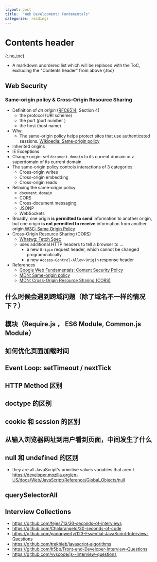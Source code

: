 ```yaml
---
layout: post
title:  "Web Development: Fundamentals"
categories: readings
---
```


# Contents header
{:.no_toc}

* A markdown unordered list which will be replaced with the ToC, excluding the "Contents header" from above
{:toc}

## Web Security

### Same-origin policy & Cross-Origin Resource Sharing

- Definition of *an origin* ([RFC6514][rfc6514], Section 4)
    + the protocol (URI scheme)
    + the port (port number )
    + the host (host name)
- Why:
    + The same-origin policy helps protect sites that use authenticated sessions. [Wikipedia: Same-origin policy][wikipedia same origin policy]
- Inherited origins
- IE Exceptions
- Change origin: set `document.domain` to its current domain or a superdomain of its current domain
- The same-origin policy controls interactions of 3 categories:
    + Cross-origin writes
    + Cross-origin embedding
    + Cross-origin reads
- Relaxing the same-origin policy
    + `document.domain`
    + CORS
    + Cross-document messaging
    + JSONP
    + WebSockets
- Broadly, one origin **is permitted to send** information to another origin, but one origin **is not permitted to receive** information from another origin.[W3C: Same Origin Policy][w3c same origin policy]
- Cross-Origin Resource Sharing (CORS)
    + [Whatwg: Fetch Spec][whatwg fetch spec]
    + uses additional HTTP headers to tell a browser to ...
        * a new `Origin` request header, which cannot be changed programmatically
        * a new `Access-Control-Allow-Origin` response header
- References
    + [Google Web Fundamentals: Content Security Policy][google csp]
    + [MDN: Same-origin policy][mdn same origin policy]
    + [MDN: Cross-Origin Resource Sharing (CORS)][mdn cors]

    
[google csp]: https://developers.google.com/web/fundamentals/security/csp/
[mdn same origin policy]: https://developer.mozilla.org/en-US/docs/Web/Security/Same-origin_policy
[mdn cors]: https://developer.mozilla.org/en-US/docs/Web/HTTP/CORS
[rfc6514]: https://tools.ietf.org/html/rfc6454
[wikipedia same origin policy]: https://en.wikipedia.org/wiki/Same-origin_policy
[w3c same origin policy]: https://www.w3.org/Security/wiki/Same_Origin_Policy
[whatwg fetch spec]: https://fetch.spec.whatwg.org/#http-cors-protocol

## 什么时候会遇到跨域问题（除了域名不一样的情况下？）

## 模块（Require.js ， ES6 Module, Common.js Module）

## 如何优化页面加载时间

## Event Loop: setTimeout / nextTick

## HTTP Method 区别

## doctype 的区别

## cookie 和 session 的区别

## 从输入浏览器网址到用户看到页面，中间发生了什么

## null 和 undefined 的区别
- they are all JavaScript's primitive values
variables that aren't 
https://developer.mozilla.org/en-US/docs/Web/JavaScript/Reference/Global_Objects/null

## querySelectorAll


## Interview Collections
- <https://github.com/fejes713/30-seconds-of-interviews>
- <https://github.com/Chalarangelo/30-seconds-of-code>
- <https://github.com/ganqqwerty/123-Essential-JavaScript-Interview-Questions>
- <https://github.com/trekhleb/javascript-algorithms>
- <https://github.com/h5bp/Front-end-Developer-Interview-Questions>
- <https://github.com/vvscode/js--interview-questions>

